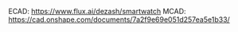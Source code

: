 ECAD: 
https://www.flux.ai/dezash/smartwatch
MCAD: 
https://cad.onshape.com/documents/7a2f9e69e051d257ea5e1b33/
